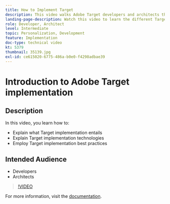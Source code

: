 ```yaml
---
title: How to Implement Target
description: This video walks Adobe Target developers and architects through Target implementation. Watch this video to learn the different Target implementation technologies and employ Target implementation best practices.
landing-page-description: Watch this video to learn the different Target implementation technologies and employ Target implementation best practices.
role: Developer, Architect
level: Intermediate
topic: Personalization, Development
feature: Implementation
doc-type: technical video
kt: 5379
thumbnail: 35139.jpg
exl-id: ce615020-6775-486a-b0e0-f4298adbae39
---
```

# Introduction to Adobe Target implementation

## Description

In this video, you learn how to:

* Explain what Target implementation entails
* Explain Target implementation technologies
* Employ Target implementation best practices

## Intended Audience

* Developers
* Architects

>[!VIDEO](https://video.tv.adobe.com/v/35139/?quality=12)

For more information, visit the [documentation](https://docs.adobe.com/content/help/en/target/using/implement-target/implementing-target.html).
